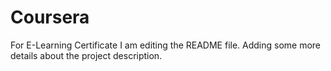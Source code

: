 # Coursera
For E-Learning Certificate
I am editing the README file. Adding some more details about the project description.
